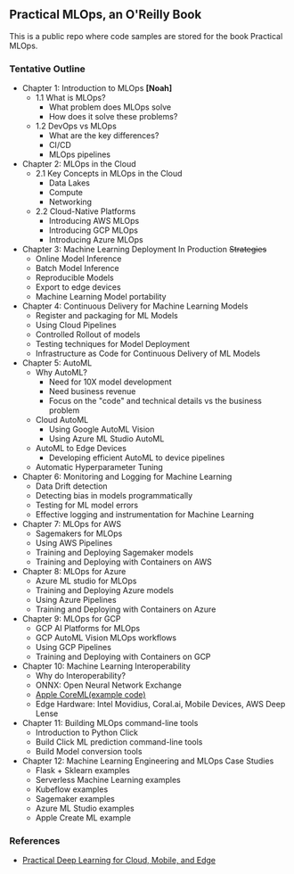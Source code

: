 ## Practical MLOps, an O'Reilly Book

This is a public repo where code samples are stored for the book Practical MLOps.

### Tentative Outline

*   Chapter 1: Introduction to MLOps **[Noah]**
    *   1.1 What is MLOps?
        *   What problem does MLOps solve
        *   How does it solve these problems?
    *   1.2 DevOps vs MLOps
        *   What are the key differences?
        *   CI/CD
        *   MLOps pipelines
*   Chapter 2: MLOps in the Cloud
    *   2.1 Key Concepts in MLOps in the Cloud
        *   Data Lakes
        *   Compute
        *   Networking
    *   2.2 Cloud-Native Platforms
        *   Introducing AWS MLOps
        *   Introducing GCP MLOps
        *   Introducing Azure MLOps
*   Chapter 3: Machine Learning Deployment In Production ~~Strategies~~
    *   Online Model Inference
    *   Batch Model Inference
    *   Reproducible Models
    *   Export to edge devices
    *   Machine Learning Model portability
*   Chapter 4: Continuous Delivery for Machine Learning Models
    *   Register and packaging for ML Models
    *   Using Cloud Pipelines
    *   Controlled Rollout of models
    *   Testing techniques for Model Deployment
    *   Infrastructure as Code for Continuous Delivery of ML Models
*   Chapter 5: AutoML
    *   Why AutoML?
        *   Need for 10X model development
        *   Need business revenue
        *   Focus on the "code" and technical details vs the business problem
    *   Cloud AutoML
        *   Using Google AutoML Vision
        *   Using Azure ML Studio AutoML
    *   AutoML to Edge Devices
        *   Developing efficient AutoML to device pipelines
    *   Automatic Hyperparameter Tuning
*   Chapter 6: Monitoring and Logging for Machine Learning
    *   Data Drift detection
    *   Detecting bias in models programmatically
    *   Testing for ML model errors
    *   Effective logging and instrumentation for Machine Learning
*   Chapter 7: MLOps for AWS
    *   Sagemakers for MLOps
    *   Using AWS Pipelines
    *   Training and Deploying Sagemaker models
    *   Training and Deploying with Containers on AWS
*   Chapter 8: MLOps for Azure
    *   Azure ML studio for MLOps
    *   Training and Deploying Azure models
    *   Using Azure Pipelines
    *   Training and Deploying with Containers on Azure
*   Chapter 9: MLOps for GCP
    *   GCP AI Platforms for MLOps
    *   GCP AutoML Vision MLOps workflows
    *   Using GCP Pipelines
    *   Training and Deploying with Containers on GCP
*   Chapter 10: Machine Learning Interoperability
    *   Why do Interoperability?
    *   ONNX:  Open Neural Network Exchange
    *   [Apple CoreML(example code)](https://github.com/noahgift/amd-tensorflow-osx/blob/main/README.md)
    *   Edge Hardware:  Intel Movidius, Coral.ai, Mobile Devices, AWS Deep Lense
*   Chapter 11: Building MLOps command-line tools
    *   Introduction to Python Click
    *   Build Click ML prediction command-line tools
    *   Build Model conversion tools 
*   Chapter 12: Machine Learning Engineering and MLOps Case Studies
    *   Flask + Sklearn examples
    *   Serverless Machine Learning examples
    *   Kubeflow examples
    *   Sagemaker examples
    *   Azure ML Studio examples
    *   Apple Create ML example



### References

* [Practical Deep Learning for Cloud, Mobile, and Edge](https://learning.oreilly.com/library/view/practical-deep-learning/9781492034858/ch02.html#cats_vs_dogs_-_transfer_learning_in_30)
